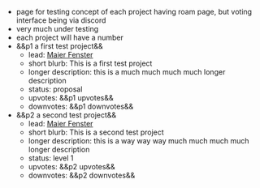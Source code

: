 - page for testing concept of each project having roam page, but voting interface being via discord 
- very much under testing
- each project will have a number
- &&p1 a first test project&& 
    - lead: [Maier Fenster](<Maier Fenster.md>)
    - short blurb: This is a first test project
    - longer description: this is a much much much much longer description
    - status: proposal
    - upvotes: &&p1 upvotes&&
    - downvotes: &&p1 downvotes&&
- &&p2 a second test project&& 
    - lead: [Maier Fenster](<Maier Fenster.md>)
    - short blurb: This is a second test project
    - longer description: this is a way way way much much much much longer description
    - status: level 1
    - upvotes: &&p2 upvotes&&
    - downvotes: &&p2 downvotes&&
